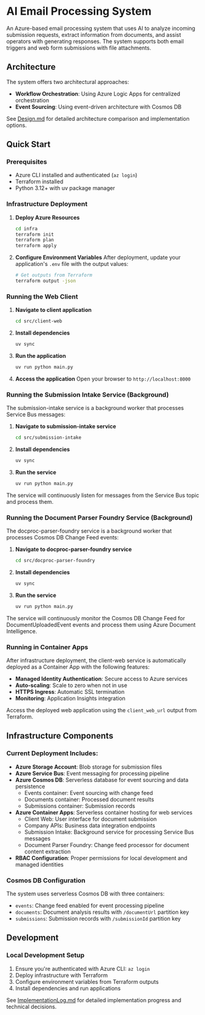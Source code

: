 # AI Email Processing System

An Azure-based email processing system that uses AI to analyze incoming submission requests, extract information from documents, and assist operators with generating responses. The system supports both email triggers and web form submissions with file attachments.

## Architecture

The system offers two architectural approaches:
- **Workflow Orchestration**: Using Azure Logic Apps for centralized orchestration
- **Event Sourcing**: Using event-driven architecture with Cosmos DB

See [Design.md](docs/Design.md) for detailed architecture comparison and implementation options.

## Quick Start

### Prerequisites
- Azure CLI installed and authenticated (`az login`)
- Terraform installed
- Python 3.12+ with uv package manager

### Infrastructure Deployment

1. **Deploy Azure Resources**
   ```bash
   cd infra
   terraform init
   terraform plan
   terraform apply
   ```

2. **Configure Environment Variables**
   After deployment, update your application's `.env` file with the output values:
   ```bash
   # Get outputs from Terraform
   terraform output -json
   ```

### Running the Web Client

1. **Navigate to client application**
   ```bash
   cd src/client-web
   ```

2. **Install dependencies**
   ```bash
   uv sync
   ```

3. **Run the application**
   ```bash
   uv run python main.py
   ```

4. **Access the application**
   Open your browser to `http://localhost:8000`

### Running the Submission Intake Service (Background)

The submission-intake service is a background worker that processes Service Bus messages:

1. **Navigate to submission-intake service**
   ```bash
   cd src/submission-intake
   ```

2. **Install dependencies**
   ```bash
   uv sync
   ```

3. **Run the service**
   ```bash
   uv run python main.py
   ```

The service will continuously listen for messages from the Service Bus topic and process them.

### Running the Document Parser Foundry Service (Background)

The docproc-parser-foundry service is a background worker that processes Cosmos DB Change Feed events:

1. **Navigate to docproc-parser-foundry service**
   ```bash
   cd src/docproc-parser-foundry
   ```

2. **Install dependencies**
   ```bash
   uv sync
   ```

3. **Run the service**
   ```bash
   uv run python main.py
   ```

The service will continuously monitor the Cosmos DB Change Feed for DocumentUploadedEvent events and process them using Azure Document Intelligence.

### Running in Container Apps

After infrastructure deployment, the client-web service is automatically deployed as a Container App with the following features:
- **Managed Identity Authentication**: Secure access to Azure services
- **Auto-scaling**: Scale to zero when not in use
- **HTTPS Ingress**: Automatic SSL termination
- **Monitoring**: Application Insights integration

Access the deployed web application using the `client_web_url` output from Terraform.

## Infrastructure Components

### Current Deployment Includes:
- **Azure Storage Account**: Blob storage for submission files
- **Azure Service Bus**: Event messaging for processing pipeline
- **Azure Cosmos DB**: Serverless database for event sourcing and data persistence
  - Events container: Event sourcing with change feed
  - Documents container: Processed document results
  - Submissions container: Submission records
- **Azure Container Apps**: Serverless container hosting for web services
  - Client Web: User interface for document submission
  - Company APIs: Business data integration endpoints
  - Submission Intake: Background service for processing Service Bus messages
  - Document Parser Foundry: Change feed processor for document content extraction
- **RBAC Configuration**: Proper permissions for local development and managed identities

### Cosmos DB Configuration
The system uses serverless Cosmos DB with three containers:
- `events`: Change feed enabled for event processing pipeline
- `documents`: Document analysis results with `/documentUrl` partition key
- `submissions`: Submission records with `/submissionId` partition key

## Development

### Local Development Setup
1. Ensure you're authenticated with Azure CLI: `az login`
2. Deploy infrastructure with Terraform
3. Configure environment variables from Terraform outputs
4. Install dependencies and run applications

See [ImplementationLog.md](docs/ImplementationLog.md) for detailed implementation progress and technical decisions.